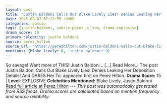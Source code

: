 ```yaml
---
layout: post
title: "Justin Baldoni Calls Out Blake Lively Lies! Denies Leaking Her Deposition Details! And DARES Her To:"
date: 2025-08-07 07:22:55 +0000
categories: gossip
tags: [justin-baldoni, source-perez_hilton, drama-explosive]
drama_score: 15
primary_celebrity: justin_baldoni
source: perez_hilton
source_url: "https://perezhilton.com/justin-baldoni-calls-out-blake-lively-lies-denies-leaking-her-deposition-details-and-dares-her-to/"
mentions: {blake_lively: 6, 'justin_baldoni: 9}
---
```


So savage! Want more of THIS! Justin Baldoni… [...] Read More... The post Justin Baldoni Calls Out Blake Lively Lies! Denies Leaking Her Deposition Details! And DARES Her To: appeared first on Perez Hilton. **Drama Score:** 15 | **Level:** EXPLOSIVE **Celebrities Mentioned:** Blake Lively, Justin Baldoni [Read full article at Perez Hilton](https://perezhilton.com/justin-baldoni-calls-out-blake-lively-lies-denies-leaking-her-deposition-details-and-dares-her-to/) --- *This post was automatically generated from RSS feeds. Drama scores are calculated based on mention frequency and source reliability.*